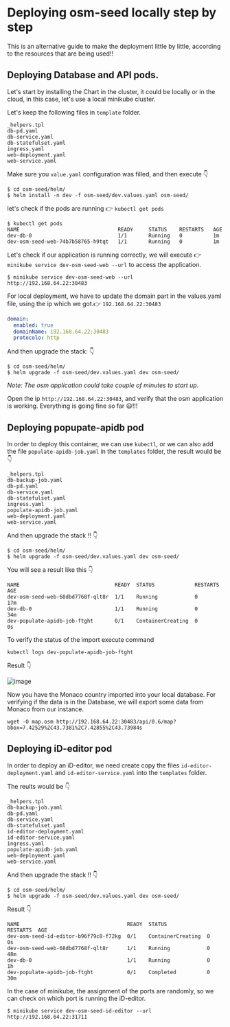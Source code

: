 # Deploying osm-seed locally step by step

This is an alternative guide to make the deployment little by little, according to the resources that are being used!!

## Deploying Database and API pods.

Let's start by installing the Chart in the cluster, it could be locally or in the cloud, in this case, let's use a local minikube cluster.

Let's keep the following files in `template` folder.

```
_helpers.tpl
db-pd.yaml
db-service.yaml
db-statefulset.yaml
ingress.yaml
web-deployment.yaml
web-service.yaml
```

Make sure you `value.yaml` configuration was filled, and then execute 👇

```
$ cd osm-seed/helm/
$ helm install -n dev -f osm-seed/dev.values.yaml osm-seed/
```

let's check if the pods are running 👉 `kubectl get pods`

```
$ kubectl get pods
NAME                                READY     STATUS    RESTARTS   AGE
dev-db-0                            1/1       Running   0          1m
dev-osm-seed-web-74b7b58765-h9tqt   1/1       Running   0          1m
```

Let's check if our application is running correctly, we will execute 👉 `minikube service dev-osm-seed-web --url` to access the application.

```
$ minikube service dev-osm-seed-web --url
http://192.168.64.22:30483
```

For local deployment, we have to update the domain part in the values.yaml file, using the ip which we got.👉 `192.168.64.22:30483`


```yaml
domain:
  enabled: true 
  domainName: 192.168.64.22:30483
  protocolo: http
```

And then upgrade the stack: 👇

```
$ cd osm-seed/helm/
$ helm upgrade -f osm-seed/dev.values.yaml dev osm-seed/
```

*Note: The osm application could take couple of minutes to start up.* 

Open the ip `http://192.168.64.22:30483`, and verify that the osm application is working. Everything is going fine so far 😃!!!

## Deploying popupate-apidb pod

In order to deploy this container, we can use `kubectl`, or we can also add the file `populate-apidb-job.yaml` in the `templates` folder, the result would be 👇

```
_helpers.tpl
db-backup-job.yaml
db-pd.yaml
db-service.yaml
db-statefulset.yaml
ingress.yaml
populate-apidb-job.yaml
web-deployment.yaml
web-service.yaml
```

And then upgrade the stack !! 👇

```
$ cd osm-seed/helm/
$ helm upgrade -f osm-seed/dev.values.yaml dev osm-seed/
```

You will see a result like this 👇


```
NAME                               READY  STATUS             RESTARTS  AGE
dev-osm-seed-web-68dbd7768f-qlt8r  1/1    Running            0         17m
dev-db-0                           1/1    Running            0         34m
dev-populate-apidb-job-ftght       0/1    ContainerCreating  0         0s
```

To verify the status of the import execute command 

```
kubectl logs dev-populate-apidb-job-ftght
```

Result 👇

![image](https://user-images.githubusercontent.com/1152236/45645360-c72f9080-ba85-11e8-8129-abad8dc4e0bb.png)

Now you have the Monaco country imported into your local database. For verifying if the data is in the Database, we will export some data from Monaco from our instance.


```
wget -O map.osm http://192.168.64.22:30483/api/0.6/map?bbox=7.42529%2C43.7381%2C7.42855%2C43.73984s
```

## Deploying iD-editor pod

In order to deploy an iD-editor, we need create copy the files `id-editor-deployment.yaml` and  `id-editor-service.yaml` into the `templates` folder.

The reults would be 👇

```
_helpers.tpl
db-backup-job.yaml
db-pd.yaml
db-service.yaml
db-statefulset.yaml
id-editor-deployment.yaml
id-editor-service.yaml
ingress.yaml
populate-apidb-job.yaml
web-deployment.yaml
web-service.yaml

```

And then upgrade the stack !! 👇

```
$ cd osm-seed/helm/
$ helm upgrade -f osm-seed/dev.values.yaml dev osm-seed/
```

Result 👇

```
NAME                                   READY  STATUS             RESTARTS  AGE
dev-osm-seed-id-editor-b96f79c8-f72kg  0/1    ContainerCreating  0         0s
dev-osm-seed-web-68dbd7768f-qlt8r      1/1    Running            0         48m
dev-db-0                               1/1    Running            0         1h
dev-populate-apidb-job-ftght           0/1    Completed          0         30m
```

In the case of minikube, the assignment of the ports are randomly, so we can check on which port is running the iD-editor.


```
$ minikube service dev-osm-seed-id-editor --url
http://192.168.64.22:31711
```









